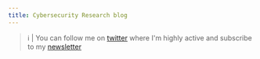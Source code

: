 ```yaml
---
title: Cybersecurity Research blog
---
```



> ℹ️ |  You can follow me on [twitter](https://twitter.com/8erg_) where I'm highly active and subscribe to my [newsletter](https://malware-chronicles.beehiiv.com/subscribe)



